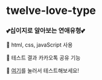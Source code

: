 # twelve-love-type
### 💕십이지로 알아보는 연애유형💕
📌 html, css, javaScript 사용<p>
📌 테스트 결과 카카오톡 공유 기능 <p>
📌 <a href="https://loving-hoover-3db6e9.netlify.app/">여기</a>를 눌러서 테스트해보세요! <p>
